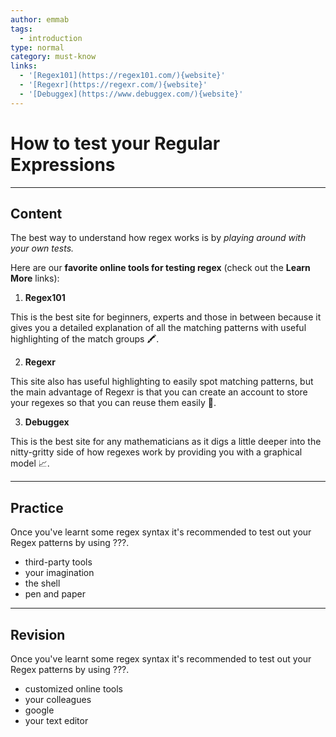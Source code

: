 ```yaml
---
author: emmab
tags:
  - introduction
type: normal
category: must-know
links:
  - '[Regex101](https://regex101.com/){website}'
  - '[Regexr](https://regexr.com/){website}'
  - '[Debuggex](https://www.debuggex.com/){website}'
---
```


# How to test your Regular Expressions


---

## Content

The best way to understand how regex works is by *playing around with your own tests.*

Here are our **favorite online tools for testing regex** (check out the **Learn More** links):

1. **Regex101**

This is the best site for beginners, experts and those in between because it gives you a detailed explanation of all the matching patterns with useful highlighting of the match groups 🖍.

2. **Regexr**

This site also has useful highlighting to easily spot matching patterns, but the main advantage of Regexr is that you can create an account to store your regexes so that you can reuse them easily 💾. 

3. **Debuggex**

This is the best site for any mathematicians as it digs a little deeper into the nitty-gritty side of how regexes work by providing you with a graphical model 📈.


---

## Practice

Once you've learnt some regex syntax it's recommended to test out your Regex patterns by using ???.

- third-party tools
- your imagination
- the shell
- pen and paper


---

## Revision

Once you've learnt some regex syntax it's recommended to test out your Regex patterns by using ???.

- customized online tools
- your colleagues
- google
- your text editor
